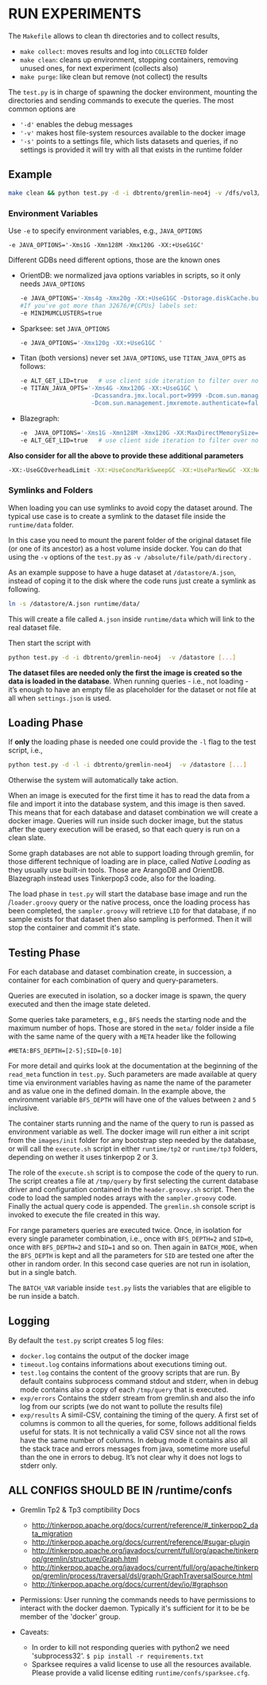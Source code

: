 # RUN EXPERIMENTS

The `Makefile` allows to clean th directories and to collect results, 

- `make collect`: moves results and log into `COLLECTED` folder
- `make clean`: cleans up environment, stopping containers, removing unused ones, for next experiment (collects also)
- `make purge`: like clean but remove (not collect) the results

The `test.py` is in charge of spawning the docker environment, mounting the directories and sending commands to execute the queries. 
The most common options are

- `'-d'` enables the debug messages
- `'-v'` makes host file-system resources available to the docker image
- `'-s'` points to a settings file, which lists datasets and queries, if no settings is provided it will try with all that exists in the runtime folder


## Example

```bash
make clean && python test.py -d -i dbtrento/gremlin-neo4j -v /dfs/vol3/ -e JAVA_OPTS="-Xms1G -Xmn128M -Xmx120G"
```

### Environment Variables

Use `-e` to specify environment variables, e.g., `JAVA_OPTIONS` 

`-e JAVA_OPTIONS='-Xms1G -Xmn128M -Xmx120G -XX:+UseG1GC'`

Different GDBs need different options, those are the known ones

* OrientDB: we normalized java options variables in scripts, so it only needs `JAVA_OPTIONS`

	```bash
    -e JAVA_OPTIONS='-Xms4g -Xmx20g -XX:+UseG1GC -Dstorage.diskCache.bufferSize=102400'
    #If you've got more than 32676/#{CPUs} labels set: 
    -e MINIMUMCLUSTERS=true
	```
                
* Sparksee: set `JAVA_OPTIONS`
 
	```bash
	-e JAVA_OPTIONS='-Xmx120g -XX:+UseG1GC '
	```

* Titan (both versions) never set `JAVA_OPTIONS`, use `TITAN_JAVA_OPTS` as follows:

	```bash
    -e ALT_GET_LID=true   # use client side iteration to filter over nodes label
    -e TITAN_JAVA_OPTS='-Xms4G -Xmx120G -XX:+UseG1GC \
                        -Dcassandra.jmx.local.port=9999 -Dcom.sun.management.jmxremote.port=9999\
                        -Dcom.sun.management.jmxremote.authenticate=false'
    ```

* Blazegraph:  

	```bash
    -e  JAVA_OPTIONS='-Xms1G -Xmn128M -Xmx120G -XX:MaxDirectMemorySize=60000m -XX:+UseG1GC'
    -e ALT_GET_LID=true   # use client side iteration to filter over nodes label
	```

**Also consider for all the above to provide these additional parameters**

```bash        
-XX:-UseGCOverheadLimit -XX:+UseConcMarkSweepGC -XX:+UseParNewGC -XX:NewSize=6g -XX:+CMSParallelRemarkEnabled -XX:+ParallelRefProcEnabled -XX:+CMSClassUnloadingEnabled
```

### Symlinks and Folders
When loading you can use symlinks to avoid copy the dataset around.
The typical use case is to create a symlink to the dataset file inside the `runtime/data` folder.

In this case you need to mount the parent folder of the original dataset file (or one of its ancestor) as a host volume inside docker. 
You can do that using the `-v` options of the `test.py` as `-v /absolute/file/path/directory` . 

As an example suppose to have a huge dataset at `/datastore/A.json`, instead of coping it to the disk where the code runs just create a symlink as following. 

```bash
ln -s /datastore/A.json runtime/data/
```

This will create a file called `A.json` inside `runtime/data` which will link to the real dataset file.

Then start the script with

```bash 
python test.py -d -i dbtrento/gremlin-neo4j  -v /datastore [...] 
```

**The dataset files are needed only the first the image is created so the data is loaded in the database**.
When running queries - i.e., not loading - it’s enough to have an empty file as placeholder for the dataset or not file at all when `settings.json` is used.


##  Loading Phase

If **only** the loading phase is needed one could provide the `-l` flag to the test script, i.e., 

```bash 
python test.py -d -l -i dbtrento/gremlin-neo4j  -v /datastore [...] 
```

Otherwise the system will automatically take action.


When an image is executed for the first time it has to read the data from a file and import it into the database system, and this image is then saved.
This means that for each database and dataset combination we will create a docker image.
Queries will run inside such docker image, but the status after the query execution will be erased, so that each query is run on a clean slate.

Some graph databases are not able to support loading through gremlin, for those different technique of loading are in place, called *Native Loading* as they usually use built-in tools.
Those are ArangoDB and OrientDB.
Blazegraph instead uses Tinkerpop3 code, also for the loading.

The load phase in `test.py` will start the database base image and run the /`loader.groovy` query or the native process, once the loading process has been completed, the `sampler.groovy` will retrieve `LID` for that database, if no sample exists for that dataset then also sampling is performed.
Then it will stop the container and commit it's state. 



##  Testing Phase

For each database and dataset combination create, in succession, a container for each combination of query and query-parameters.

Queries are executed in isolation, so a docker image is spawn, the query executed and then the image state deleted.

Some queries take parameters, e.g., `BFS` needs the starting node and the maximum number of hops.
Those are stored in the `meta/` folder  inside a file with the same name of the query with a `META` header like the following

    #META:BFS_DEPTH=[2-5];SID=[0-10]

For more detail and quirks look at the documentation at the beginning of the `read_meta` function in `test.py`.
Such parameters are made available at query time via environment variables having as name the name of the parameter and as value one in the defined domain.
In the example above, the environment variable `BFS_DEPTH` will have one of the values between `2` and `5` inclusive.

The container starts running and the name of the query to run is passed as environment variable as well.
The docker image will run either a init script from the `images/init` folder for any bootstrap step needed by the database, or will call the   `execute.sh` script in either `runtime/tp2` or `runtime/tp3` folders, depending on wether it uses tinkerpop 2 or 3.

The role of the  `execute.sh` script is to compose the code of the query to run. The script creates a file at `/tmp/query` by first selecting the current database driver and configuration contained in the `header.groovy.sh` script.
Then the code to load the sampled nodes arrays with the  `sampler.groovy` code. Finally the actual query code is appended. 
The `gremlin.sh` console script is invoked to execute the file created in this way.

For range parameters queries are executed twice.
Once, in isolation for every single parameter combination, i.e., once with `BFS_DEPTH=2` and `SID=0`, once with `BFS_DEPTH=2` and `SID=1` and so on.
Then again in `BATCH_MODE`, when the `BFS_DEPTH` is kept and all the parameters for `SID` are tested one after the other in random order.
In this second case queries are not run in isolation, but in a single batch. 
 
The `BATCH_VAR` variable inside `test.py` lists the variables that are eligible to be run inside a batch.


## Logging

By default the `test.py` script creates 5 log files:
  - `docker.log` contains the output of the docker image
  - `timeout.log`  contains informations about executions timing out.
  - `test.log`  contains the content of the groovy scripts that are run.
    By default contains subprocess command stdout and stderr,
    when in debug mode contains also a copy of each `/tmp/query` that is executed.
  - `exp/errors`
	Contains the stderr stream from gremlin.sh and also the info log from our scripts (we do not want to pollute the results file)
  - `exp/results`
	A simil-CSV, containing the timing of the query. A first set of columns is common to all the queries, for some, follows additional fields useful for stats.
	It is not technically a valid CSV since not all the rows have the same number of columns.
	In debug mode it contains also all the stack trace and errors messages from java, sometime more useful than the one in errors to debug. It’s not clear why it does not logs to stderr only.


## ALL CONFIGS SHOULD BE IN /runtime/confs

- Gremlin Tp2 & Tp3 comptibility Docs
  * http://tinkerpop.apache.org/docs/current/reference/#_tinkerpop2_data_migration
  * http://tinkerpop.apache.org/docs/current/reference/#sugar-plugin
  * http://tinkerpop.apache.org/javadocs/current/full/org/apache/tinkerpop/gremlin/structure/Graph.html
  * http://tinkerpop.apache.org/javadocs/current/full/org/apache/tinkerpop/gremlin/process/traversal/dsl/graph/GraphTraversalSource.html
  * http://tinkerpop.apache.org/docs/current/dev/io/#graphson 

- Permissions:
User running the commands needs to have permissions to interact with the docker daemon.
Typically it's sufficient for it to be be member of the 'docker' group.

- Caveats:
  * In order to kill not responding queries with python2 we need 'subprocess32'.
      `$ pip install -r requirements.txt`
  * Sparksee requires a valid license to use all the resources available.
    Please provide a valid license editing `runtime/confs/sparksee.cfg`.

